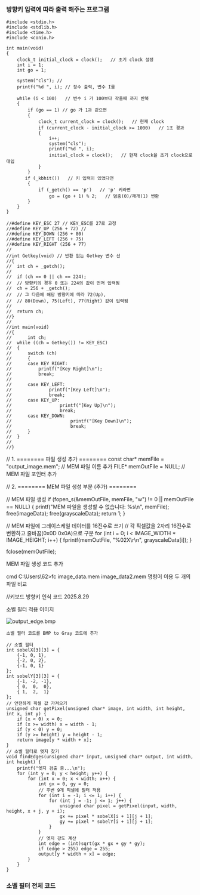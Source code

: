 ### 방향키 입력에 따라 출력 해주는 프로그램
```
#include <stdio.h>
#include <stdlib.h>
#include <time.h>
#include <conio.h>

int main(void)
{
    clock_t initial_clock = clock();   // 초기 clock 설정
    int i = 1;
    int go = 1;

    system("cls"); //
    printf("%d ", i); // 정수 출력, 변수 I를

    while (i < 100)   // 변수 i 가 100보다 작을때 까지 반복
    {
        if (go == 1) // go 가 1과 같으면 
        {
            clock_t current_clock = clock();   // 현재 clock
            if (current_clock - initial_clock >= 1000)   // 1초 경과
            {
                i++;
                system("cls");
                printf("%d ", i);
                initial_clock = clock();   // 현재 clock을 초기 clock으로 대입
            }
        }
       if (_kbhit())   // 키 입력이 있었다면
        {
            if (_getch() == 'p')   // 'p' 키라면
                go = (go + 1) % 2;   // 멈춤(0)/재개(1) 변환
        }
    }
}

//#define KEY_ESC 27 // KEY_ESC를 27로 고정
//#define KEY_UP (256 + 72) // 
//#define KEY_DOWN (256 + 80)
//#define KEY_LEFT (256 + 75)
//#define KEY_RIGHT (256 + 77)
//
//int Getkey(void) // 반환 없는 Getkey 변수 선
//{
//	int ch = _getch();
//
//	if (ch == 0 || ch == 224);
//	// 방향키의 경우 0 또는 224의 값이 먼저 입력됨
//	ch = 256 + _getch();
//	// 그 다음에 해당 방향키에 따라 72(Up),
//	// 80(Down), 75(Left), 77(Right) 값이 입력됨
//
//	return ch;
//}
//
//int main(void)
//{
//		int ch;
//	while ((ch = Getkey()) != KEY_ESC)
//	{
//		switch (ch)
//		{
//		case KEY_RIGHT:
//			printf("[Key Right]\n");
//			break;
//
//		case KEY_LEFT:
//				printf("[Key Left]\n");
//				break;
//		case KEY_UP:
//					printf("[Key Up]\n");
//					break;
//		case KEY_DOWN:
//						printf("[Key Down]\n");
//						break;
//		}
//	}
//
//}
 ```
 

 
 // 1. ======== 파일 생성 추가 ========
 const char* memFile = "output_image.mem";  // MEM 파일 이름 추가
 FILE* memOutFile = NULL;  // MEM 파일 포인터 추가

 // 2. ======== MEM 파일 생성 부분 (추가) ========

 // MEM 파일 생성
 if (fopen_s(&memOutFile, memFile, "w") != 0 || memOutFile == NULL) {
     printf("MEM 파일을 생성할 수 없습니다: %s\n", memFile);
     free(imageData);
     free(grayscaleData);
     return 1;
 }

 // MEM 파일에 그레이스케일 데이터를 16진수로 쓰기
 // 각 픽셀값을 2자리 16진수로 변환하고 줄바꿈(0x0D 0x0A)으로 구분
 for (int i = 0; i < IMAGE_WIDTH * IMAGE_HEIGHT; i++) {
     fprintf(memOutFile, "%02X\r\n", grayscaleData[i]);
 }

 fclose(memOutFile);

MEM 파일 생성 코드 추가

cmd 
C:\Users\62>fc image_data.mem image_data2.mem 
명령어 이용 두 개의 파일 비교 


//키보드 방향키 인식 코드 2025.8.29





소벨 필터 적용 이미지




![output_edge.bmp](https://github.com/user-attachments/files/22039110/output_edge.bmp)


```
소벨 필터 코드를 BMP to Gray 코드에 추가

// 소벨 필터
int sobelX[3][3] = {
    {-1, 0, 1},
    {-2, 0, 2},
    {-1, 0, 1}
};
int sobelY[3][3] = {
    {-1, -2, -1},
    { 0,  0,  0},
    { 1,  2,  1}
};
// 안전하게 픽셀 값 가져오기
unsigned char getPixel(unsigned char* image, int width, int height, int x, int y) {
    if (x < 0) x = 0;
    if (x >= width) x = width - 1;
    if (y < 0) y = 0;
    if (y >= height) y = height - 1;
    return image[y * width + x];
}
// 소벨 필터로 엣지 찾기
void findEdges(unsigned char* input, unsigned char* output, int width, int height) {
    printf("엣지 검출 중...\n");
    for (int y = 0; y < height; y++) {
        for (int x = 0; x < width; x++) {
            int gx = 0, gy = 0;
            // 주변 9개 픽셀에 필터 적용
            for (int i = -1; i <= 1; i++) {
                for (int j = -1; j <= 1; j++) {
                    unsigned char pixel = getPixel(input, width, height, x + j, y + i);
                    gx += pixel * sobelX[i + 1][j + 1];
                    gy += pixel * sobelY[i + 1][j + 1];
                }
            }
            // 엣지 강도 계산
            int edge = (int)sqrt(gx * gx + gy * gy);
            if (edge > 255) edge = 255;
            output[y * width + x] = edge;
        }
    }
}
```

### 소벨 필터 전체 코드
```




```

